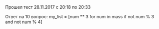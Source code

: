 Прошел тест 28.11.2017 с 20:18 по 20:33

Ответ на 10 вопрос: my_list = [num ** 3 for num in mass if not num % 3 and not num % 4]
